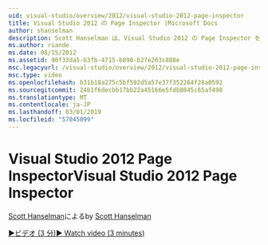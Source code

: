 ```yaml
---
uid: visual-studio/overview/2012/visual-studio-2012-page-inspector
title: Visual Studio 2012 の Page Inspector |Microsoft Docs
author: shanselman
description: Scott Hanselman は、Visual Studio 2012 の Page Inspector を示します。
ms.author: riande
ms.date: 08/15/2012
ms.assetid: 90f33da5-b3fb-4715-b890-b27e263c808e
msc.legacyurl: /visual-studio/overview/2012/visual-studio-2012-page-inspector
msc.type: video
ms.openlocfilehash: b31b18a275c5bf592d5a57e37f352264f28a0592
ms.sourcegitcommit: 24b1f6decbb17bb22a45166e5fdb0845c65af498
ms.translationtype: MT
ms.contentlocale: ja-JP
ms.lasthandoff: 03/01/2019
ms.locfileid: "57045099"
---
```

<a name="visual-studio-2012-page-inspector"></a><span data-ttu-id="ad910-103">Visual Studio 2012 Page Inspector</span><span class="sxs-lookup"><span data-stu-id="ad910-103">Visual Studio 2012 Page Inspector</span></span>
====================
<span data-ttu-id="ad910-104">[Scott Hanselman](https://github.com/shanselman)による</span><span class="sxs-lookup"><span data-stu-id="ad910-104">by [Scott Hanselman](https://github.com/shanselman)</span></span>

[<span data-ttu-id="ad910-105">&#9654;ビデオ (3 分)</span><span class="sxs-lookup"><span data-stu-id="ad910-105">&#9654; Watch video (3 minutes)</span></span>](https://channel9.msdn.com/Blogs/ASP-NET-Site-Videos/visual-studio-2012-page-inspector)
